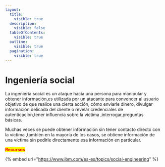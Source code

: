 ```yaml
---
layout:
  title:
    visible: true
  description:
    visible: false
  tableOfContents:
    visible: true
  outline:
    visible: true
  pagination:
    visible: true
---
```


# Ingeniería social

La ingeniería social es un ataque hacia una persona para manipular y obtener información,es utilizada por un atacante  para convencer al usuario objetivo de que realice una cierta acción, cómo enviarle dinero, divulgar información delicada del cliente o revelar credenciales de autenticación,tener influencia sobre la víctima ,interrogar,preguntas básicas.&#x20;

Muchas veces se puede obtener información sin tener contacto directo con la víctima ,también en la mayoría de los casos, se obtiene información de una víctima sin pedirle directamente esa información en particular.&#x20;

<mark style="color:red;">**Recursos**</mark>

{% embed url="https://www.ibm.com/es-es/topics/social-engineering" %}
